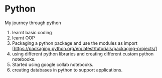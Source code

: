# Python
My journey through python 
1. learnt basic coding
2. learnt OOP
3. Packaging a python package and use the modules as import [https://packaging.python.org/en/latest/tutorials/packaging-projects/]
4. using different python libraries and creating different custom python notebooks.
5. Started using google collab notebooks.
6. creating databases in python to support applications.
